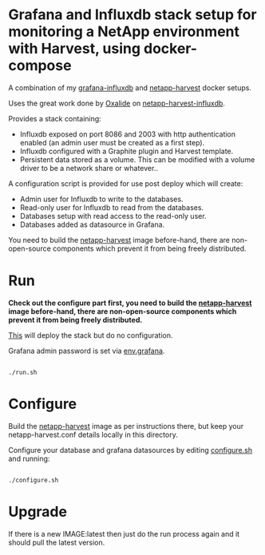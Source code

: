 # Grafana and Influxdb stack setup for monitoring a NetApp environment with Harvest, using docker-compose

A combination of my [grafana-influxdb](https://github.com/szukalski/docker/tree/master/grafana-influxdb) and [netapp-harvest](https://github.com/szukalski/docker/tree/master/netapp-harvest) docker setups.

Uses the great work done by [Oxalide](https://github.com/Oxalide) on [netapp-harvest-influxdb](https://github.com/Oxalide/netapp-harvest-influxdb).

Provides a stack containing:
* Influxdb exposed on port 8086 and 2003 with http authentication enabled (an admin user must be created as a first step).
* Influxdb configured with a Graphite plugin and Harvest template.
* Persistent data stored as a volume. This can be modified with a volume driver to be a network share or whatever..

A configuration script is provided for use post deploy which will create:
* Admin user for Influxdb to write to the databases.
* Read-only user for Influxdb to read from the databases.
* Databases setup with read access to the read-only user.
* Databases added as datasource in Grafana.

You need to build the [netapp-harvest](https://github.com/szukalski/docker/tree/master/netapp-harvest) image before-hand, there are non-open-source components which prevent it from being freely distributed.

# Run

**Check out the configure part first, you need to build the [netapp-harvest](https://github.com/szukalski/docker/tree/master/netapp-harvest) image before-hand, there are non-open-source components which prevent it from being freely distributed.**

[This](./run.sh) will deploy the stack but do no configuration.

Grafana admin password is set via [env.grafana](./env.grafana).

```

./run.sh

```

# Configure

Build the [netapp-harvest](https://github.com/szukalski/docker/tree/master/netapp-harvest) image as per instructions there, but keep your netapp-harvest.conf details locally in this directory.

Configure your database and grafana datasources by editing [configure.sh](./configure.sh) and running:

```

./configure.sh

```

# Upgrade

If there is a new IMAGE:latest then just do the run process again and it should pull the latest version.

